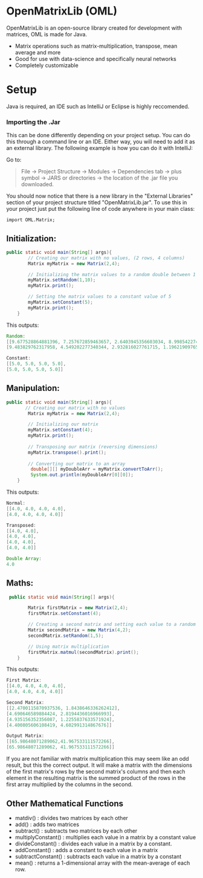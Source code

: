# OpenMatrixLib (OML)

OpenMatrixLib is an open-source library created for development with matrices, OML is made for Java.

  - Matrix operations such as matrix-multiplication, transpose, mean average and more
  - Good for use with data-science and specifically neural networks
  - Completely customizable

# Setup

Java is required, an IDE such as IntelliJ or Eclipse is highly reccomended.

### Importing the .Jar
This can be done differently depending on your project setup. You can do this through a 
command line or an IDE. Either way, you will need to add it as an external library.
The following example is how you can do it with IntelliJ:

Go to:
>File -> Project Structure -> Modules -> Dependencies tab ->
 plus symbol -> JARS or directories -> the location of the .jar file
>you downloaded.

You should now notice that there is a new library in the "External Libraries" section of your project structure titled "OpenMatrixLib.jar".
To use this in your project just put the following line of code anywhere in your main class:
```
import OML.Matrix;
```
## Initialization:
```java
public static void main(String[] args){
        // Creating our matrix with no values, (2 rows, 4 columns)
        Matrix myMatrix = new Matrix(2,4);

        // Initializing the matrix values to a random double between 1 and 10
        myMatrix.setRandom(1,10);
        myMatrix.print();

        // Setting the matrix values to a constant value of 5
        myMatrix.setConstant(5);
        myMatrix.print();
    }
```
This outputs:
```java
Random:
[[9.677528864881396, 7.257672859463657, 2.6403945356603034, 8.998542274995973],
[9.483829762317958, 4.549202277340344, 2.932816027761715, 1.1962190976523979]]

Constant:
[[5.0, 5.0, 5.0, 5.0], 
[5.0, 5.0, 5.0, 5.0]]

```
## Manipulation:
```java
public static void main(String[] args){
       // Creating our matrix with no values
        Matrix myMatrix = new Matrix(2,4);

        // Initializing our matrix
        myMatrix.setConstant(4);
        myMatrix.print();
        
        // Transposing our matrix (reversing dimensions)
        myMatrix.transpose().print();
        
        // Converting our matrix to an array
         double[][] myDoubleArr = myMatrix.convertToArr();
         System.out.println(myDoubleArr[0][0]);
    }
```
This outputs:
```java
Normal:
[[4.0, 4.0, 4.0, 4.0],
[4.0, 4.0, 4.0, 4.0]]

Transposed:
[[4.0, 4.0],
[4.0, 4.0],
[4.0, 4.0],
[4.0, 4.0]]

Double Array:
4.0
```

## Maths:
```Java
 public static void main(String[] args){

        Matrix firstMatrix = new Matrix(2,4);
        firstMatrix.setConstant(4);

        // Creating a second matrix and setting each value to a random double between 1 and 5
        Matrix secondMatrix = new Matrix(4,2);
        secondMatrix.setRandom(1,5);

        // Using matrix multiplication
        firstMatrix.matmul(secondMatrix).print();
    }
```
This outputs:
```java
First Matrix:
[[4.0, 4.0, 4.0, 4.0],
[4.0, 4.0, 4.0, 4.0]]

Second Matrix:
[[2.4700115870937536, 1.8438646336262412],
[4.690646589884424, 2.8194436016966993],
[4.935156352356087, 1.2255837633571924],
[4.400805606108419, 4.602991314867676]]

Output Matrix:
[[65.98648071289062,41.967533111572266],
[65.98648071289062, 41.967533111572266]]
```
If you are not familiar with matrix multiplication this may seem like an odd result, but this the correct output. It will make a matrix
with the dimensions of the first matrix's rows by the second matrix's columns and then each element in the resulting matrix is the summed product of the rows in the first array multiplied by the columns in the second.

## Other Mathematical Functions
- matdiv() : divides two matrices by each other
- add() : adds two matrices
- subtract() : subtracts two matrices by each other
- multiplyConstant() : multiplies each value in a matrix by a constant value
- divideConstant() : divides each value in a matrix by a constant.
- addConstant() : adds a constant to each value in a matrix
- subtractConstant() : subtracts each value in a matrix by a constant
- mean() : returns a 1-dimensional array with the mean-average of each row.



